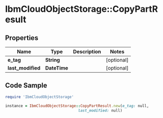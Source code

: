 # IbmCloudObjectStorage::CopyPartResult

## Properties

Name | Type | Description | Notes
------------ | ------------- | ------------- | -------------
**e_tag** | **String** |  | [optional] 
**last_modified** | **DateTime** |  | [optional] 

## Code Sample

```ruby
require 'IbmCloudObjectStorage'

instance = IbmCloudObjectStorage::CopyPartResult.new(e_tag: null,
                                 last_modified: null)
```


